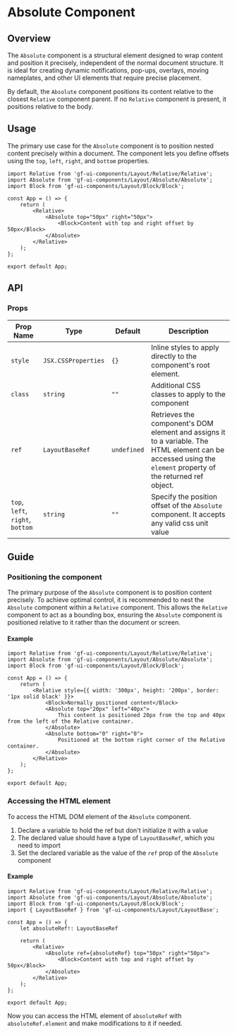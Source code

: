 # Absolute Component

## Overview

The `Absolute` component is a structural element designed to wrap content and position it precisely, independent of the normal document structure. It is ideal for creating dynamic notifications, pop-ups, overlays, moving nameplates, and other UI elements that require precise placement.

By default, the `Absolute` component positions its content relative to the closest `Relative` component parent. If no `Relative` component is present, it positions relative to the body.

## Usage 

The primary use case for the `Absolute` component is to position nested content precisely within a document. The component lets you define offsets using the `top`, `left`, `right`, and `bottom` properties.

```tsx
import Relative from 'gf-ui-components/Layout/Relative/Relative';
import Absolute from 'gf-ui-components/Layout/Absolute/Absolute';
import Block from 'gf-ui-components/Layout/Block/Block';

const App = () => {
    return (
        <Relative>
            <Absolute top="50px" right="50px">
                <Block>Content with top and right offset by 50px</Block>
            </Absolute>
        </Relative>
    );
};

export default App;
```

## API

### Props
|Prop Name |Type |Default | Description |
|---|---|---|---|
| `style` | `JSX.CSSProperties` | `{}` | Inline styles to apply directly to the component's root element. |
| `class` | `string` | `""` | Additional CSS classes to apply to the component |
| `ref` | `LayoutBaseRef` | `undefined` | Retrieves the component's DOM element and assigns it to a variable. The HTML element can be accessed using the `element` property of the returned ref object. |
| `top`, `left`, `right`, `bottom` | `string` | `""` | Specify the position offset of the `Absolute` component. It accepts any valid css unit value |

## Guide

### Positioning the component

The primary purpose of the `Absolute` component is to position content precisely. To achieve optimal control, it is recommended to nest the `Absolute` component within a `Relative` component. This allows the `Relative` component to act as a bounding box, ensuring the `Absolute` component is positioned relative to it rather than the document or screen.

#### Example

```tsx
import Relative from 'gf-ui-components/Layout/Relative/Relative';
import Absolute from 'gf-ui-components/Layout/Absolute/Absolute';
import Block from 'gf-ui-components/Layout/Block/Block';

const App = () => {
    return (
        <Relative style={{ width: '300px', height: '200px', border: '1px solid black' }}>
            <Block>Normally positioned content</Block>
            <Absolute top="20px" left="40px">
                This content is positioned 20px from the top and 40px from the left of the Relative container.
            </Absolute>
            <Absolute bottom="0" right="0">
                Positioned at the bottom right corner of the Relative container.
            </Absolute>
        </Relative>
    );
};

export default App;
```

### Accessing the HTML element

To access the HTML DOM element of the `Absolute` component.

1. Declare a variable to hold the ref but don't initialize it with a value
2. The declared value should have a type of `LayoutBaseRef`, which you need to import
3. Set the declared variable as the value of the `ref` prop of the `Absolute` component

#### Example

```tsx
import Relative from 'gf-ui-components/Layout/Relative/Relative';
import Absolute from 'gf-ui-components/Layout/Absolute/Absolute';
import Block from 'gf-ui-components/Layout/Block/Block';
import { LayoutBaseRef } from 'gf-ui-components/Layout/LayoutBase';

const App = () => {
    let absoluteRef!: LayoutBaseRef

    return (
        <Relative>
            <Absolute ref={absoluteRef} top="50px" right="50px">
                <Block>Content with top and right offset by 50px</Block>
            </Absolute>
        </Relative>
    );
};

export default App;
```

Now you can access the HTML element of `absoluteRef` with `absoluteRef.element` and make modifications to it if needed. 